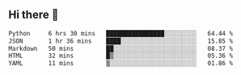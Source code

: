 ## Hi there 👋

<!--START_SECTION:waka-->

```txt
Python     6 hrs 30 mins   ████████████████░░░░░░░░░   64.44 %
JSON       1 hr 36 mins    ████░░░░░░░░░░░░░░░░░░░░░   15.85 %
Markdown   50 mins         ██░░░░░░░░░░░░░░░░░░░░░░░   08.37 %
HTML       32 mins         █▒░░░░░░░░░░░░░░░░░░░░░░░   05.36 %
YAML       11 mins         ▒░░░░░░░░░░░░░░░░░░░░░░░░   01.86 %
```

<!--END_SECTION:waka-->

<!--
**OliverShang/OliverShang** is a ✨ _special_ ✨ repository because its `README.md` (this file) appears on your GitHub profile.

Here are some ideas to get you started:

- 🔭 I’m currently working on ...
- 🌱 I’m currently learning ...
- 👯 I’m looking to collaborate on ...
- 🤔 I’m looking for help with ...
- 💬 Ask me about ...
- 📫 How to reach me: ...
- 😄 Pronouns: ...
- ⚡ Fun fact: ...
-->
